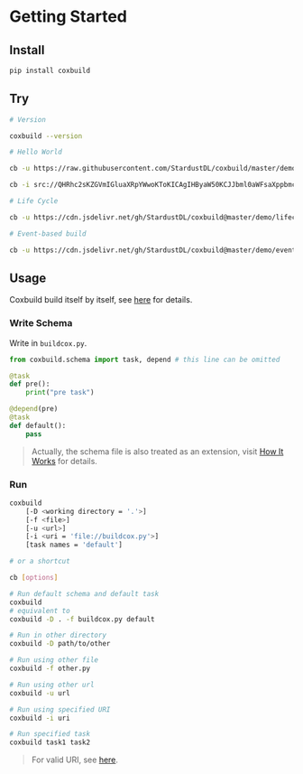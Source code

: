 # Getting Started

## Install   

```sh
pip install coxbuild
```

## Try

```sh
# Version

coxbuild --version

# Hello World

cb -u https://raw.githubusercontent.com/StardustDL/coxbuild/master/demo/hello.py

cb -i src://QHRhc2sKZGVmIGluaXRpYWwoKToKICAgIHByaW50KCJJbml0aWFsaXppbmcuLi4iKQoKCkBkZXBlbmQoaW5pdGlhbCkKQHRhc2sKZGVmIGRlZmF1bHQoKToKICAgIHByaW50KCJIZWxsbywgd29ybGQhIik=

# Life Cycle

cb -u https://cdn.jsdelivr.net/gh/StardustDL/coxbuild@master/demo/lifecycle.py

# Event-based build

cb -u https://cdn.jsdelivr.net/gh/StardustDL/coxbuild@master/demo/event.py
```

## Usage

Coxbuild build itself by itself, see [here](https://github.com/StardustDL/coxbuild/blob/master/buildcox.py) for details.

### Write Schema

Write in `buildcox.py`.

```python
from coxbuild.schema import task, depend # this line can be omitted

@task
def pre():
    print("pre task")

@depend(pre)
@task
def default():
    pass
```

> Actually, the schema file is also treated as an extension, visit [How It Works](./how-it-works.md) for details.

### Run

```sh
coxbuild
    [-D <working directory = '.'>]
    [-f <file>]
    [-u <url>]
    [-i <uri = 'file://buildcox.py'>]
    [task names = 'default']

# or a shortcut

cb [options]

# Run default schema and default task
coxbuild
# equivalent to
coxbuild -D . -f buildcox.py default

# Run in other directory
coxbuild -D path/to/other

# Run using other file
coxbuild -f other.py

# Run using other url
coxbuild -u url

# Run using specified URI
coxbuild -i uri

# Run specified task
coxbuild task1 task2
```

> For valid URI, see [here](extensions/README.md).